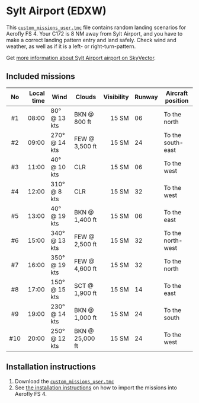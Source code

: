 # Sylt Airport (EDXW)

This [`custom_missions_user.tmc`](./custom_missions_user.tmc) file contains random landing scenarios for Aerofly FS 4.
Your C172 is 8 NM away from Sylt Airport, and you have to make a correct landing pattern entry and land safely.
Check wind and weather, as well as if it is a left- or right-turn-pattern.

Get [more information about Sylt Airport airport on SkyVector](https://skyvector.com/airport/EDXW).

## Included missions

| No  | Local time | Wind          | Clouds          | Visibility | Runway | Aircraft position |
| :-: | ---------: | ------------- | --------------- | ---------: | ------ | ----------------- |
| #1  |      08:00 | 80° @ 13 kts  | BKN @ 800 ft    |      15 SM | 06     | To the north      |
| #2  |      09:00 | 270° @ 14 kts | FEW @ 3,500 ft  |      15 SM | 24     | To the south-east |
| #3  |      11:00 | 40° @ 10 kts  | CLR             |      15 SM | 06     | To the west       |
| #4  |      12:00 | 310° @ 8 kts  | CLR             |      15 SM | 32     | To the west       |
| #5  |      13:00 | 40° @ 19 kts  | BKN @ 1,400 ft  |      15 SM | 06     | To the east       |
| #6  |      15:00 | 340° @ 13 kts | FEW @ 2,500 ft  |      15 SM | 32     | To the north-west |
| #7  |      16:00 | 350° @ 19 kts | FEW @ 4,600 ft  |      15 SM | 32     | To the north      |
| #8  |      17:00 | 150° @ 15 kts | SCT @ 1,900 ft  |      15 SM | 14     | To the east       |
| #9  |      19:00 | 230° @ 14 kts | BKN @ 1,000 ft  |      15 SM | 24     | To the south      |
| #10 |      20:00 | 250° @ 12 kts | BKN @ 25,000 ft |      15 SM | 24     | To the west       |

## Installation instructions

1. Download the [`custom_missions_user.tmc`](./custom_missions_user.tmc)
2. See [the installation instructions](https://fboes.github.io/aerofly-missions/docs/generic-installation.html) on how to import the missions into Aerofly FS 4.
